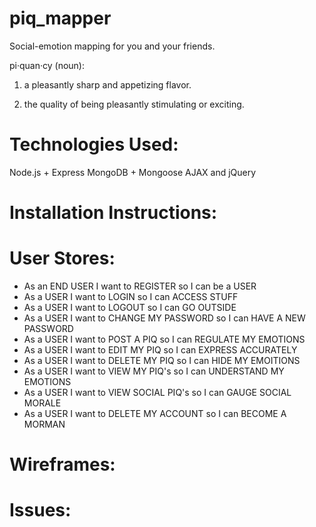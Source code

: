 # piq_mapper
Social-emotion mapping for you and your friends.

pi·quan·cy (noun):

1. a pleasantly sharp and appetizing flavor.

2. the quality of being pleasantly stimulating or exciting.

# Technologies Used:

Node.js + Express
MongoDB + Mongoose
AJAX and jQuery

# Installation Instructions:



# User Stores:
- As an END USER I want to REGISTER so I can be a USER
- As a USER I want to LOGIN so I can ACCESS STUFF
- As a USER I want to LOGOUT so I can GO OUTSIDE
- As a USER I want to CHANGE MY PASSWORD so I can HAVE A NEW PASSWORD
- As a USER I want to POST A PIQ so I can REGULATE MY EMOTIONS
- As a USER I want to EDIT MY PIQ so I can EXPRESS ACCURATELY
- As a USER I want to DELETE MY PIQ so I can HIDE MY EMOITIONS
- As a USER I want to VIEW MY PIQ's so I can UNDERSTAND MY EMOTIONS
- As a USER I want to VIEW SOCIAL PIQ's so I can GAUGE SOCIAL MORALE
- As a USER I want to DELETE MY ACCOUNT so I can BECOME A MORMAN

# Wireframes:

# Issues: